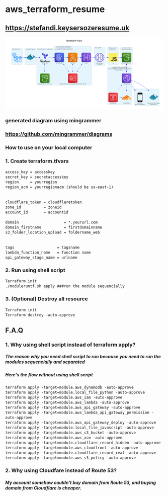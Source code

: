 # aws_terraform_resume

## https://stefandi.keysersozeresume.uk

![image](diagram/test.png)
### generated diagram using mingrammer
### https://github.com/mingrammer/diagrams


### How to use on your local computer

### 1. Create terraform.tfvars

```
access_key = accesskey
secret_key = secretaccesskey
region     = yourregion
region_acm = yourregionacm (should be us-east-1)


cloudflare_token = cloudflaretoken
zone_id          = zoneid
account_id       = accountid

domain                    = *.yoururl.com
domain_firstname          = firstdomainname
s3_folder_location_upload = foldername_web


tags                   = tagsname
lambda_function_name   = function name
api_gateway_stage_name = urlname
```

### 2. Run using shell script

```
Terraform init
./moduleruntf.sh apply ###run the module sequencially

```

### 3. (Optional) Destroy all resource

```
Terraform init
Terraform destroy -auto-approve
```


## F.A.Q

### 1. Why using shell script instead of terraform apply?

##### The reason why you need shell script to run because you need to run the modules sequencially and separated

##### Here's the flow witnout using shell script
```
terraform apply -target=module.aws_dynamodb -auto-approve
terraform apply -target=module.local_file_python -auto-approve
terraform apply -target=module.aws_iam -auto-approve
terraform apply -target=module.aws_lambda -auto-approve
terraform apply -target=module.aws_api_gateway -auto-approve
terraform apply -target=module.aws_lambda_api_gateway_permission -auto-approve
terraform apply -target=module.aws_api_gateway_deploy -auto-approve
terraform apply -target=module.local_file_javascript -auto-approve
terraform apply -target=module.aws_s3_bucket -auto-approve
terraform apply -target=module.aws_acm -auto-approve
terraform apply -target=module.cloudflare_record_hidden -auto-approve
terraform apply -target=module.aws_cloudfront -auto-approve
terraform apply -target=module.cloudflare_record_real -auto-approve
terraform apply -target=module.aws_s3_policy -auto-approve
```


### 2. Why using Cloudfare instead of Route 53?

##### My account somehow couldn't buy domain from Route 53, and buying domain from Cloudflare is cheaper.